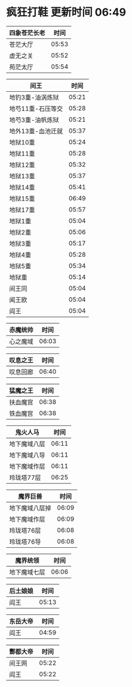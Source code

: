 # 疯狂打鞋 更新时间 06:49

| 四象苍茫长老   | 时间    |
|--------|-------|
| 苍茫大厅 | 05:53 |
| 虚无之关 | 05:52 |
| 苑茫太厅 | 05:54 |

| 间王   | 时间    |
|--------|-------|
| 地钓3重-油涡炼狱 | 05:21 |
| 地芍11重-石压等交 | 05:28 |
| 地芍3重-油帆炼狱 | 05:21 |
| 地外13重-血池迁就 | 05:37 |
| 地狱10重 | 05:24 |
| 地狱11重 | 05:28 |
| 地狱12重 | 05:32 |
| 地狱13重 | 05:37 |
| 地狱14重 | 05:41 |
| 地狱15重 | 06:49 |
| 地狱17重 | 05:57 |
| 地狱1重 | 05:04 |
| 地狱2重 | 05:06 |
| 地狱3重 | 05:17 |
| 地狱4重 | 05:28 |
| 地狱5重 | 05:34 |
| 地狱重 | 05:14 |
| 间王同 | 05:04 |
| 闻王欧 | 05:04 |
| 阎王 | 05:04 |

| 赤魔统帅   | 时间    |
|--------|-------|
| 心之魔域 | 06:03 |

| 叹息之王   | 时间    |
|--------|-------|
| 叹息回廊 | 06:40 |

| 猛魔之王   | 时间    |
|--------|-------|
| 扶血魔宫 | 06:38 |
| 铁血魔宫 | 06:38 |

| 鬼火人马   | 时间    |
|--------|-------|
| 地下魔域八层 | 06:11 |
| 地下魔域八导 | 06:11 |
| 地下魔域作层 | 06:11 |
| 玲珑塔77层 | 06:25 |

| 魔界巨兽   | 时间    |
|--------|-------|
| 地下魔域八层掉 | 06:09 |
| 地下魔域作层 | 06:09 |
| 玲珑塔76层 | 06:08 |
| 玲珑塔76导 | 06:08 |

| 魔界统领   | 时间    |
|--------|-------|
| 地下魔域七层 | 06:06 |

| 后土娘娘   | 时间    |
|--------|-------|
| 阎王 | 05:13 |

| 东岳大帝   | 时间    |
|--------|-------|
| 阎王 | 04:59 |

| 酆都大帝   | 时间    |
|--------|-------|
| 间王网 | 05:22 |
| 阎王 | 05:22 |